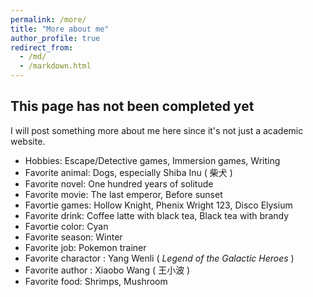 ```yaml
---
permalink: /more/
title: "More about me"
author_profile: true
redirect_from: 
  - /md/
  - /markdown.html
---
```


## This page has not been completed yet

I will post something more about me here since it's not just a academic website.

* Hobbies: Escape/Detective games, Immersion games, Writing
* Favorite animal: Dogs, especially Shiba Inu ( 柴犬 )
* Favorite novel: One hundred years of solitude 
* Favorite movie: The last emperor, Before sunset
* Favortie games: Hollow Knight, Phenix Wright 123, Disco Elysium
* Favorite drink: Coffee latte with black tea, Black tea with brandy
* Favortie color: Cyan
* Favorite season: Winter
* Favorite job: Pokemon trainer 
* Favorite charactor :  Yang Wenli ( *Legend of the Galactic Heroes* )
* Favorite author : Xiaobo Wang ( 王小波 )
* Favorite food: Shrimps, Mushroom

